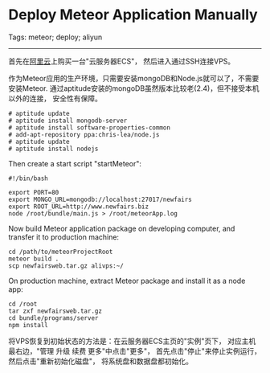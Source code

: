 # Deploy Meteor Application Manually
Tags: meteor; deploy; aliyun

------

首先在[阿里云](http://www.aliyun.com/)上购买一台"云服务器ECS"，
然后进入通过SSH连接VPS。

作为Meteor应用的生产环境，只需要安装mongoDB和Node.js就可以了，不需要安装Meteor.
通过aptitude安装的mongoDB虽然版本比较老(2.4)，但不接受本机以外的连接，
安全性有保障。

    # aptitude update
    # aptitude install mongodb-server
    # aptitude install software-properties-common
    # add-apt-repository ppa:chris-lea/node.js
    # aptitude update
    # aptitude install nodejs

Then create a start script "startMeteor":

    #!/bin/bash

    export PORT=80
    export MONGO_URL=mongodb://localhost:27017/newfairs
    export ROOT_URL=http://www.newfairs.biz
    node /root/bundle/main.js > /root/meteorApp.log

Now build Meteor application package on developing computer,
and transfer it to production machine:

    cd /path/to/meteorProjectRoot
    meteor build .
    scp newfairsweb.tar.gz alivps:~/

On production machine, extract Meteor package and install it as a node app:

    cd /root
    tar zxf newfairsweb.tar.gz
    cd bundle/programs/server
    npm install


将VPS恢复到初始状态的方法是：在云服务器ECS主页的"实例"页下，
对应主机最右边，"管理 升级 续费 更多"中点击"更多"，
首先点击"停止"来停止实例运行，然后点击"重新初始化磁盘"，
将系统盘和数据盘都初始化。
